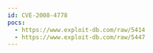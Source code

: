 ```yaml
---
id: CVE-2008-4778
pocs:
  - https://www.exploit-db.com/raw/5414
  - https://www.exploit-db.com/raw/5447
---
```

